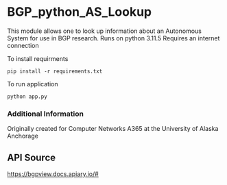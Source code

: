# BGP_python_AS_Lookup

This module allows one to look up information about an Autonomous System for use in BGP research.
Runs on python 3.11.5
Requires an internet connection

To install requirments

```
pip install -r requirements.txt
```

To run application 
```
python app.py
```

### Additional Information
Originally created for Computer Networks A365 at the University of Alaska Anchorage

## API Source
https://bgpview.docs.apiary.io/# 
